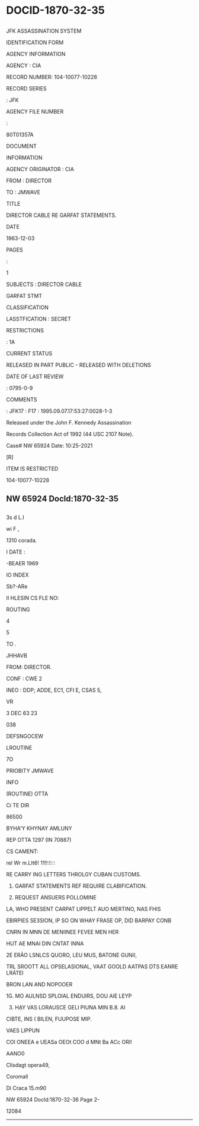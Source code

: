 # DOCID-1870-32-35

##
JFK ASSASSINATION SYSTEM

IDENTIFICATION FORM

AGENCY INFORMATION

AGENCY : CIA

RECORD NUMBER: 104-10077-10228

RECORD SERIES

: JFK

AGENCY FILE NUMBER

:

80T01357A

DOCUMENT

INFORMATION

AGENCY ORIGINATOR : CIA

FROM : DIRECTOR

TO : JMWAVE

TITLE

DIRECTOR CABLE RE GARFAT STATEMENTS.

DATE

1963-12-03

PAGES

:

1

SUBJECTS : DIRECTOR CABLE

GARFAT STMT

CLASSIFICATION

LASSTFICATION : SECRET

RESTRICTIONS

: 1A

CURRENT STATUS

RELEASED IN PART PUBLIC - RELEASED WITH DELETIONS

DATE OF LAST REVIEW

: 0795-0-9

COMMENTS

: JFK17 : F17 : 1995.09.07.17:53:27:0028-1-3

Released under the John F. Kennedy Assassination

Records Collection Act of 1992 (44 USC 2107 Note).

Case# NW 65924 Date: 10:25-2021

[R]

ITEM IS RESTRICTED

104-10077-10228

NW 65924 Docld:1870-32-35
---

##
3s d L.I

wi F ,

1310 corada.

I DATE :

-BEAER 1969

IO INDEX

Sb?-ARe

II HLESIN CS FLE NO:

ROUTING

4

5

TO .

JHHAVB

FROM: DIRECTOR.

CONF : CWE 2

INEO : DDP; ADDE, EC1, CFI E, CSAS 5,

VR

3 DEC 63 23

038

DEFSNGOCEW

LROUTINE

7O

PRIOBITY JMWAVE

INFO

(ROUTINE) OTTA

Ci TE DIR

86500

BYHA'Y KHYNAY AMLUNY

REP OTTA 1297 (IN 70887)

CS CAMENT:

rel Wr m.LIt6! 11!!:!:::

RE CARRY ING LETTERS THROLGY CUBAN CUSTOMS.

1. GARFAT STATEMENTS REF REQUIRE CLABIFICATION.

2. REQUEST ANSUERS POLLOMINE

LA, WHO PRESENT CARPAT LIPPELT AUO MERTINO, NAS FHIS

EBIRPIES SE3SION, IP SO ON WHAY FRASE OP, DID BARPAY CONB

CNRN IN MNN DE MENIINEE FEVEE MEN HER

HUT AE MNAI DIN CNTAT INNA

2E ERÃO LSNLCS QUORO, LEU MUS, BATONE GUNII,

TRL SROOTT ALL OPSELASIONAL, VAAT GOOLD AATPAS DTS EANRE LRÁTEI

BRON LAN AND NOPOOER

1G. MO AULNSD SPLOIAL ENDUIRS, DOU AIE LEYP

3. HẠY VAS LORAUSCE GELI PIUNA MIN B.8. AI

CIBTE, INS ( BILEN, FUUPOSE MIP.

VAES LIPPUN

COl ONEEA e UEASa OEOt COO d MNt Ba ACc ORI!

AANO0

Clisdagt opera49,

Coromall

Di Craca 15.m90

NW 65924 Docld:1870-32-36 Page 2-

12084

---

